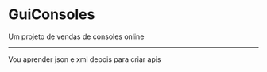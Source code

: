 # GuiConsoles
 Um projeto de vendas de consoles online
<hr>
 Vou aprender json e xml depois para criar apis